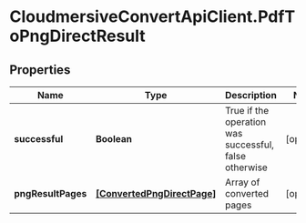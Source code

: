 # CloudmersiveConvertApiClient.PdfToPngDirectResult

## Properties
Name | Type | Description | Notes
------------ | ------------- | ------------- | -------------
**successful** | **Boolean** | True if the operation was successful, false otherwise | [optional] 
**pngResultPages** | [**[ConvertedPngDirectPage]**](ConvertedPngDirectPage.md) | Array of converted pages | [optional] 


